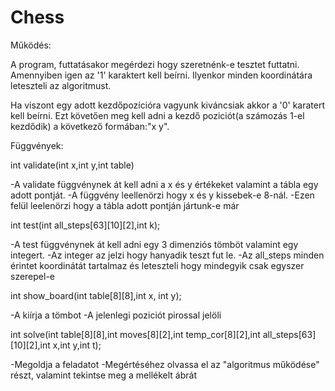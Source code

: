 # Chess
Működés:

A program, futtatásakor megérdezi hogy szeretnénk-e tesztet futtatni.
Amennyiben igen az '1' karaktert kell beírni. Ilyenkor minden koordinátára leteszteli az algoritmust.

Ha viszont egy adott kezdőpozícióra vagyunk kiváncsiak akkor a '0' karatert kell beírni. Ezt követően meg kell adni a kezdő poziciót(a számozás 1-el kezdődik)
a következő formában:"x y".



Függvények:

int validate(int x,int y,int table)

  -A validate függvénynek át kell adni a x és y értékeket valamint a tábla egy adott pontját.
  -A függvény leellenörzi hogy x és y kissebek-e 8-nál.
  -Ezen felül leelenörzi hogy a tábla adott pontján jártunk-e már

int test(int all_steps[63][10][2],int k);

  -A test függvénynek át kell adni egy 3 dimenziós tömböt valamint egy integert.
  -Az integer az jelzi hogy hanyadik teszt fut le.
  -Az all_steps minden érintet koordinátát tartalmaz és leteszteli hogy mindegyik csak egyszer szerepel-e


int show_board(int table[8][8],int x, int y);

  -A kiírja a tömbot
  -A jelenlegi poziciót pirossal jelöli

int solve(int table[8][8],int moves[8][2],int temp_cor[8][2],int all_steps[63][10][2],int x,int y,int t);

  -Megoldja a feladatot
  -Megértéséhez olvassa el az "algoritmus működése" részt, valamint tekintse meg a mellékelt ábrát


